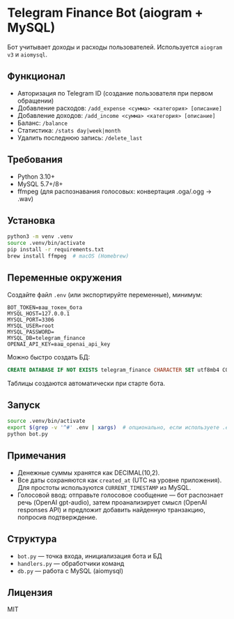 # Telegram Finance Bot (aiogram + MySQL)

Бот учитывает доходы и расходы пользователей. Используется `aiogram v3` и `aiomysql`.

## Функционал
- Авторизация по Telegram ID (создание пользователя при первом обращении)
- Добавление расходов: `/add_expense <сумма> <категория> [описание]`
- Добавление доходов: `/add_income <сумма> <категория> [описание]`
- Баланс: `/balance`
- Статистика: `/stats day|week|month`
- Удалить последнюю запись: `/delete_last`

## Требования
- Python 3.10+
- MySQL 5.7+/8+
 - ffmpeg (для распознавания голосовых: конвертация .oga/.ogg → .wav)

## Установка
```zsh
python3 -m venv .venv
source .venv/bin/activate
pip install -r requirements.txt
brew install ffmpeg  # macOS (Homebrew)
```

## Переменные окружения
Создайте файл `.env` (или экспортируйте переменные), минимум:
```env
BOT_TOKEN=ваш_токен_бота
MYSQL_HOST=127.0.0.1
MYSQL_PORT=3306
MYSQL_USER=root
MYSQL_PASSWORD=
MYSQL_DB=telegram_finance
OPENAI_API_KEY=ваш_openai_api_key
```

Можно быстро создать БД:
```sql
CREATE DATABASE IF NOT EXISTS telegram_finance CHARACTER SET utf8mb4 COLLATE utf8mb4_unicode_ci;
```
Таблицы создаются автоматически при старте бота.

## Запуск
```zsh
source .venv/bin/activate
export $(grep -v '^#' .env | xargs)  # опционально, если используете .env
python bot.py
```

## Примечания
- Денежные суммы хранятся как DECIMAL(10,2).
- Все даты сохраняются как `created_at` (UTC на уровне приложения). Для простоты используются `CURRENT_TIMESTAMP` из MySQL.
 - Голосовой ввод: отправьте голосовое сообщение — бот распознает речь (OpenAI gpt-audio), затем проанализирует смысл (OpenAI responses API) и предложит добавить найденную транзакцию, попросив подтверждение.

## Структура
- `bot.py` — точка входа, инициализация бота и БД
- `handlers.py` — обработчики команд
- `db.py` — работа с MySQL (aiomysql)

## Лицензия
MIT